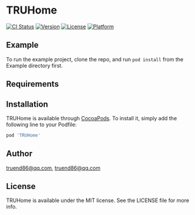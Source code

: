 # TRUHome

[![CI Status](https://img.shields.io/travis/truend86@qq.com/TRUHome.svg?style=flat)](https://travis-ci.org/truend86@qq.com/TRUHome)
[![Version](https://img.shields.io/cocoapods/v/TRUHome.svg?style=flat)](https://cocoapods.org/pods/TRUHome)
[![License](https://img.shields.io/cocoapods/l/TRUHome.svg?style=flat)](https://cocoapods.org/pods/TRUHome)
[![Platform](https://img.shields.io/cocoapods/p/TRUHome.svg?style=flat)](https://cocoapods.org/pods/TRUHome)

## Example

To run the example project, clone the repo, and run `pod install` from the Example directory first.

## Requirements

## Installation

TRUHome is available through [CocoaPods](https://cocoapods.org). To install
it, simply add the following line to your Podfile:

```ruby
pod 'TRUHome'
```

## Author

truend86@qq.com, truend86@qq.com

## License

TRUHome is available under the MIT license. See the LICENSE file for more info.
